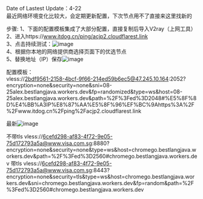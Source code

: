 Date of Lastest Update：4-22    
最近网络环境变化比较大，会定期更新配置，下次节点用不了直接来这里找新的    

步骤:
1、下面的配置模板集成了大部分配置，直接复制后导入V2ray（上网工具）  
2、进入https://www.itdog.cn/ping/acjp2.cloudflarest.link  
3、点击持续测试：![image](https://github.com/BestLangJava/Netwrok/assets/100116261/a0d49791-593d-4b36-8d3c-628381112e70)  
4、根据你本地的网络提供商选择页面下的优选节点  
5、替换地址（IP）保存![image](https://github.com/BestLangJava/Netwrok/assets/100116261/eb6b41bc-c300-4530-8e3b-247bc750e4af)  

配置模板：  
vless://2bdf9561-2158-4bcf-9f66-214ed59b6ec5@47.245.10.164:2052?encryption=none&security=none&sni=08-25alex.bestlangjava.workers.dev&fp=randomized&type=ws&host=08-25alex.bestlangjava.workers.dev&path=%2F%3Fed%3D2048#%E5%8F%8D%E4%BB%A3IP%E8%87%AA%E5%8F%96%EF%BC%9Ahttps%3A%2F%2Fwww.itdog.cn%2Fping%2Facjp2.cloudflarest.link

最新![image](https://github.com/user-attachments/assets/151b8f98-a065-4044-a0ec-0b2224370339)

不带tls
vless://6cefd298-af83-4f72-9e05-75d172793a5a@www.visa.com.sg:8880?encryption=none&security=none&type=ws&host=chromego.bestlangjava.workers.dev&path=%2F%3Fed%3D2560#chromego.bestlangjava.workers.dev
带tls
vless://6cefd298-af83-4f72-9e05-75d172793a5a@www.visa.com.sg:8443?encryption=none&security=tls&type=ws&host=chromego.bestlangjava.workers.dev&sni=chromego.bestlangjava.workers.dev&fp=random&path=%2F%3Fed%3D2560#chromego.bestlangjava.workers.dev
